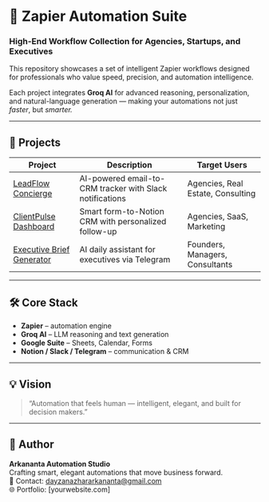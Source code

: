 # 🚀 Zapier Automation Suite
### High-End Workflow Collection for Agencies, Startups, and Executives

This repository showcases a set of intelligent Zapier workflows designed for professionals who value speed, precision, and automation intelligence.

Each project integrates **Groq AI** for advanced reasoning, personalization, and natural-language generation — making your automations not just *faster*, but *smarter.*

---

## 🧩 Projects
| Project | Description | Target Users |
|----------|--------------|---------------|
| [LeadFlow Concierge](./LeadFlow-Concierge) | AI-powered email-to-CRM tracker with Slack notifications | Agencies, Real Estate, Consulting |
| [ClientPulse Dashboard](./ClientPulse-Dashboard) | Smart form-to-Notion CRM with personalized follow-up | Agencies, SaaS, Marketing |
| [Executive Brief Generator](./Executive-Brief-Generator) | AI daily assistant for executives via Telegram | Founders, Managers, Consultants |

---

## 🛠️ Core Stack
- **Zapier** – automation engine  
- **Groq AI** – LLM reasoning and text generation  
- **Google Suite** – Sheets, Calendar, Forms  
- **Notion / Slack / Telegram** – communication & CRM  

---

## 💡 Vision
> “Automation that feels human — intelligent, elegant, and built for decision makers.”

---

## 🔗 Author
**Arkananta Automation Studio**  
Crafting smart, elegant automations that move business forward.  
📧 Contact: dayzanazhararkananta@gmail.com  
🌐 Portfolio: [yourwebsite.com]
